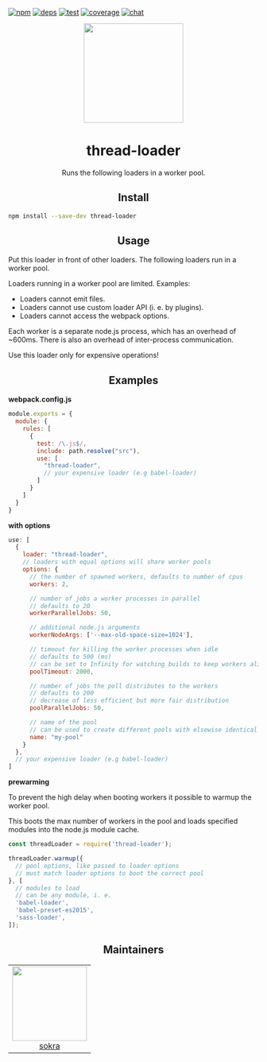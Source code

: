 [![npm][npm]][npm-url]
[![deps][deps]][deps-url]
[![test][test]][test-url]
[![coverage][cover]][cover-url]
[![chat][chat]][chat-url]

<div align="center">
  <a href="https://webpack.js.org/">
    <img width="200" height="200" vspace="" hspace="25" src="https://cdn.jsdelivr.net/gh/webpack/media@e7485eb2/logo/icon-square-big.svg">
  </a>
  <h1>thread-loader</h1>
  <p>Runs the following loaders in a worker pool.</p>
</div>

<h2 align="center">Install</h2>

```bash
npm install --save-dev thread-loader
```

<h2 align="center">Usage</h2>

Put this loader in front of other loaders. The following loaders run in a worker pool.

Loaders running in a worker pool are limited. Examples:

* Loaders cannot emit files.
* Loaders cannot use custom loader API (i. e. by plugins).
* Loaders cannot access the webpack options.

Each worker is a separate node.js process, which has an overhead of ~600ms. There is also an overhead of inter-process communication.

Use this loader only for expensive operations!

<h2 align="center">Examples</h2>

**webpack.config.js**

```js
module.exports = {
  module: {
    rules: [
      {
        test: /\.js$/,
        include: path.resolve("src"),
        use: [
          "thread-loader",
          // your expensive loader (e.g babel-loader)
        ]
      }
    ]
  }
}
```

**with options**

```js
use: [
  {
    loader: "thread-loader",
    // loaders with equal options will share worker pools
    options: {
      // the number of spawned workers, defaults to number of cpus
      workers: 2,

      // number of jobs a worker processes in parallel
      // defaults to 20
      workerParallelJobs: 50,

      // additional node.js arguments
      workerNodeArgs: ['--max-old-space-size=1024'],

      // timeout for killing the worker processes when idle
      // defaults to 500 (ms)
      // can be set to Infinity for watching builds to keep workers alive
      poolTimeout: 2000,

      // number of jobs the poll distributes to the workers
      // defaults to 200
      // decrease of less efficient but more fair distribution
      poolParallelJobs: 50,

      // name of the pool
      // can be used to create different pools with elsewise identical options
      name: "my-pool"
    }
  },
  // your expensive loader (e.g babel-loader)
]
```

**prewarming**

To prevent the high delay when booting workers it possible to warmup the worker pool.

This boots the max number of workers in the pool and loads specified modules into the node.js module cache.

``` js
const threadLoader = require('thread-loader');

threadLoader.warmup({
  // pool options, like passed to loader options
  // must match loader options to boot the correct pool
}, [
  // modules to load
  // can be any module, i. e.
  'babel-loader',
  'babel-preset-es2015',
  'sass-loader',
]);
```


<h2 align="center">Maintainers</h2>

<table>
  <tbody>
    <tr>
      <td align="center">
        <a href="https://github.com/sokra">
          <img width="150" height="150" src="https://github.com/sokra.png?size=150">
          </br>
          sokra
        </a>
      </td>
    </tr>
  <tbody>
</table>


[npm]: https://img.shields.io/npm/v/thread-loader.svg
[npm-url]: https://npmjs.com/package/thread-loader

[deps]: https://david-dm.org/webpack-contrib/thread-loader.svg
[deps-url]: https://david-dm.org/webpack-contrib/thread-loader

[chat]: https://img.shields.io/badge/gitter-webpack%2Fwebpack-brightgreen.svg
[chat-url]: https://gitter.im/webpack/webpack

[test]: http://img.shields.io/travis/webpack-contrib/thread-loader.svg
[test-url]: https://travis-ci.org/webpack-contrib/thread-loader

[cover]: https://codecov.io/gh/webpack-contrib/thread-loader/branch/master/graph/badge.svg
[cover-url]: https://codecov.io/gh/webpack-contrib/thread-loader
